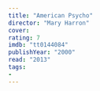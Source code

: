 ```yaml
---
title: "American Psycho"
director: "Mary Harron"
cover: 
rating: 7
imdb: "tt0144084"
publishYear: "2000"
read: "2013"
tags:
- 
---
```

